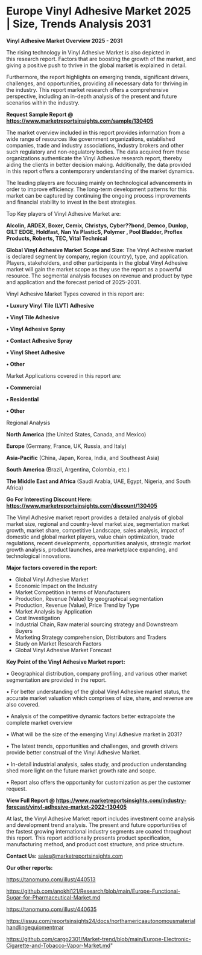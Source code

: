  # Europe Vinyl Adhesive Market 2025 | Size, Trends Analysis 2031

<Strong> Vinyl Adhesive Market Overview 2025 - 2031</strong>

The rising technology in Vinyl Adhesive Market is also depicted in this research report. Factors that are boosting the growth of the market, and giving a positive push to thrive in the global market is explained in detail.

Furthermore, the report highlights on emerging trends, significant drivers, challenges, and opportunities, providing all necessary data for thriving in the industry. This report market research offers a comprehensive perspective, including an in-depth analysis of the present and future scenarios within the industry.

<strong>Request Sample Report @ <a href=https://www.marketreportsinsights.com/sample/130405>https://www.marketreportsinsights.com/sample/130405</a></strong>

The market overview included in this report provides information from a wide range of resources like government organizations, established companies, trade and industry associations, industry brokers and other such regulatory and non-regulatory bodies. The data acquired from these organizations authenticate the Vinyl Adhesive research report, thereby aiding the clients in better decision making. Additionally, the data provided in this report offers a contemporary understanding of the market dynamics.

The leading players are focusing mainly on technological advancements in order to improve efficiency. The long-term development patterns for this market can be captured by continuing the ongoing process improvements and financial stability to invest in the best strategies.

Top Key players of Vinyl Adhesive Market are:

<strong>Alcolin, ARDEX, Boxer, Cemix, Christys, Cyber??bond, Demco, Dunlop, GILT EDGE, Holdfast, Nan Ya PlasticS, Polymer , Pool Bladder, Proflex Products, Roberts, TEC, Vital Technical</strong>

<strong><b>Global Vinyl Adhesive Market Scope and Size:</b></strong>
The Vinyl Adhesive market is declared segment by company, region (country), type, and application. Players, stakeholders, and other participants in the global Vinyl Adhesive market will gain the market scope as they use the report as a powerful resource. The segmental analysis focuses on revenue and product by type and application and the forecast period of 2025-2031.

Vinyl Adhesive Market Types covered in this report are:

<strong>• Luxury Vinyl Tile (LVT) Adhesive

• Vinyl Tile Adhesive

• Vinyl Adhesive Spray

• Contact Adhesive Spray

• Vinyl Sheet Adhesive

• Other</strong>

Market Applications covered in this report are:

<strong>• Commercial

• Residential

• Other</strong> 

Regional Analysis

<strong>North America</strong> (the United States, Canada, and Mexico)

<strong>Europe</strong> (Germany, France, UK, Russia, and Italy)

<strong>Asia-Pacific</strong> (China, Japan, Korea, India, and Southeast Asia)

<strong>South America</strong> (Brazil, Argentina, Colombia, etc.)

<strong>The Middle East and Africa</strong> (Saudi Arabia, UAE, Egypt, Nigeria, and South Africa)

<strong>Go For Interesting Discount Here: <a href=https://www.marketreportsinsights.com/discount/130405>https://www.marketreportsinsights.com/discount/130405</a></strong>

The Vinyl Adhesive market report provides a detailed analysis of global market size, regional and country-level market size, segmentation market growth, market share, competitive Landscape, sales analysis, impact of domestic and global market players, value chain optimization, trade regulations, recent developments, opportunities analysis, strategic market growth analysis, product launches, area marketplace expanding, and technological innovations.

<strong><b>Major factors covered in the report:</b></strong>
<ul>
  <li>Global Vinyl Adhesive Market </li>
  <li>Economic Impact on the Industry</li>
  <li>Market Competition in terms of Manufacturers</li>
  <li>Production, Revenue (Value) by geographical segmentation</li>
  <li>Production, Revenue (Value), Price Trend by Type</li>
  <li>Market Analysis by Application</li>
  <li>Cost Investigation</li>
  <li>Industrial Chain, Raw material sourcing strategy and Downstream Buyers</li>
  <li>Marketing Strategy comprehension, Distributors and Traders</li>
  <li>Study on Market Research Factors</li>
  <li>Global Vinyl Adhesive Market Forecast</li>
</ul>

<strong><b>Key Point of the Vinyl Adhesive Market report:</b></strong>

• Geographical distribution, company profiling, and various other market segmentation are provided in the report.

• For better understanding of the global Vinyl Adhesive market status, the accurate market valuation which comprises of size, share, and revenue are also covered.

• Analysis of the competitive dynamic factors better extrapolate the complete market overview

• What will be the size of the emerging Vinyl Adhesive market in 2031?

• The latest trends, opportunities and challenges, and growth drivers provide better construal of the Vinyl Adhesive Market.

• In-detail industrial analysis, sales study, and production understanding shed more light on the future market growth rate and scope.

• Report also offers the opportunity for customization as per the customer request.

<strong><b>View Full Report @ <a href=https://www.marketreportsinsights.com/industry-forecast/vinyl-adhesive-market-2022-130405>https://www.marketreportsinsights.com/industry-forecast/vinyl-adhesive-market-2022-130405</a></b></strong>


At last, the Vinyl Adhesive Market report includes investment come analysis and development trend analysis. The present and future opportunities of the fastest growing international industry segments are coated throughout this report. This report additionally presents product specification, manufacturing method, and product cost structure, and price structure.

<strong>Contact Us:</strong>
sales@marketreportsinsights.com

<strong>Our other reports:</strong>

<a href=https://tanomuno.com/illust/440513>https://tanomuno.com/illust/440513</a>

<a href=https://github.com/anokhi121/Research/blob/main/Europe-Functional-Sugar-for-Pharmaceutical-Market.md>https://github.com/anokhi121/Research/blob/main/Europe-Functional-Sugar-for-Pharmaceutical-Market.md</a>

<a href=https://tanomuno.com/illust/440635>https://tanomuno.com/illust/440635</a>

<a href=https://issuu.com/reportsinsights24/docs/northamericaautonomousmaterialhandlingequipmentmar>https://issuu.com/reportsinsights24/docs/northamericaautonomousmaterialhandlingequipmentmar</a>

<a href=https://github.com/cargo2301/Market-trend/blob/main/Europe-Electronic-Cigarette-and-Tobacco-Vapor-Market.md>https://github.com/cargo2301/Market-trend/blob/main/Europe-Electronic-Cigarette-and-Tobacco-Vapor-Market.md</a>"
